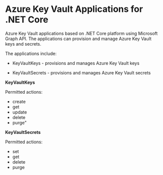Azure Key Vault Applications for .NET Core
==========================================

Azure Key Vault applications based on .NET Core platform using Microsoft Graph API. The applications can provision and manage Azure Key Vault keys and secrets.

The applications include:

* KeyVaultKeys - provisions and manages Azure Key Vault keys

* KeyVaultSecrets - provisions and manages Azure Key Vault secrets

**KeyVaultKeys**

Permitted actions:

* create
* get
* update
* delete
* purge"

**KeyVaultSecrets**

Permitted actions:

* set
* get
* delete
* purge
